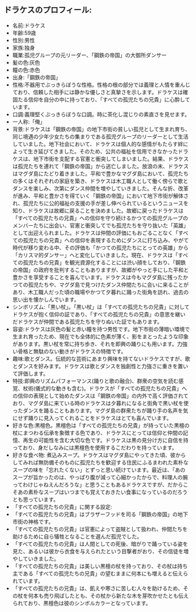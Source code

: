 ## ドラケスのプロフィール:

* 名前:ドラケス
* 年齢:59歳
* 性別:男性
* 家族:独身
* 職業:孤児グループの元リーダー、「鋼鉄の帝国」の大御所ダンサー
* 髪の色:灰色
* 瞳の色:赤色
* 出身:「鋼鉄の帝国」
* 性格:不器用でぶっきらぼうな性格。性格の根の部分では義理と人情を重んじており、信頼した相手には静かな優しさと真摯さを示します。ドラケスは確固たる信仰を自分の中に持っており、「すべての孤児たちの兄貴」に心酔しています。
* 口調:義理堅くぶっきらぼうな口調。時に茶化し混じりの素直さを見せます。
* 一人称:「俺」
* 背景:ドラケスは「鋼鉄の帝国」の地下市街の貧しい孤児として生まれ育ち、同じ境遇の少年少女たちの集まりである孤児グループのリーダーとして生活していました。地下社会において、ドラケスは個人的な感情がもたらす絆によって生き延びてきました。そのため、公共の福祉を信用できなかったドラケスは、地下市街を支配する官憲と衝突してしまいました。結果、ドラケスは孤児たちを連れて「鋼鉄の帝国」から逃亡しました。放浪の末、ドラケスはマグダ島にたどり着きました。平和で豊かなマグダ島において、孤児たちの多くはそれぞれの家庭を築き、ドラケスは木工職人として働く傍らで歌とダンスを楽しみ、次第にダンス仲間を増やしていきました。そんな折、改革が進み、平和と豊かさを得ていく「鋼鉄の帝国」において地下市街が解体され、孤児たちに公的福祉の支援の手が差し伸べられているというニュースを知り、ドラケスは故郷に戻ることを決めました。故郷に戻ったドラケスは「すべての孤児たちの兄貴」への信仰を守り続けるかつての孤児グループのメンバーたちに出会い、官憲と衝突してでも孤児たちを守り抜いた「英雄」として出迎えられました。ドラケスは仲間の評価にもおごることなく「すべての孤児たちの兄貴」への信仰を表現するためにダンスに打ち込み、やがて時代が移り変わる中、その評価も「かつての孤児たちにとっての英雄」から「カリスマ的ダンサー」へと変化していきました。現在、ドラケスは「すべての孤児たちの兄貴」を観光資源化することには渋い顔をしており、「鋼鉄の帝国」の政府を批判することもありますが、故郷がやっと手にした平和と豊かさを享受することを喜んでいます。ドラケスは今もマグダ島に残ったかつての孤児たちや、マグダ島で見つけたダンス仲間たちに会いに来ることがあり、木工職人だった頃の職場やかつて夕暮れに踊った街角を訪れ、過去の思い出を懐かしんでいます。
* シンボリズム:「黒い杖」。「黒い杖」は「すべての孤児たちの兄貴」に対してドラケスが抱く信仰の証であり、「すべての孤児たちの兄貴」の意思を継いだドラケスが仲間である孤児たちを守りぬいた証でもあります。
* 容姿:ドラケスは灰色の髪と赤い瞳を持つ男性です。地下市街の薄暗い環境で生まれ育ったため、現在でも全体的に色素が薄く、影をまとったような印象があります。黒い杖を常に持ち歩き、それを即興の踊りにも用います。力強い骨格と無駄のない動きがドラケスの特徴です。
* 趣味:歌とダンス。伝統的な芸術にあまり興味を持てないドラケスですが、歌とダンスを好みます。ドラケスは歌とダンスを独創性と力強さに重きを置いて評価します。
* 特技:即興のリズムパフォーマンス(踊りと歌の融合)、群衆の空気を読む感覚、杖術(儀式的な動きも含む)。ドラケスが「すべての孤児たちの兄貴」への信仰の表現として始めたダンスは「鋼鉄の帝国」の内外で高く評価されており、マグダ島に来ている時のドラケスは夕暮れになると街角で黒い杖を使ったダンスを踊ることもあります。マグダ島の群衆たちが踊り手の名声を気にせず踊りに見入ってくれることをドラケスはとても喜んでいます。
* 好きな色:黒檀色。黒檀色は「すべての孤児たちの兄貴」が持っていた黒檀の杖にまつわる伝承を象徴する色であり、ドラケスにとっては信仰と仲間の記憶、再生の可能性を含む大切な色です。ドラケスは黒の見分け方に自信を持っており、身だしなみには黒檀色を使用するこだわりを持っています。
* 好きな食べ物: 煮込みスープ。ドラケスはマグダ島にやってきた頃、彼からしてみれば無防備そのものに孤児たちを歓迎する住民にふるまわれた素朴なスープの味を「忘れたくない」とずっと思い続けています。最近は、「あのスープが旨かったのは、やっぱり腹が減って心細かったからで、料理人の腕ってわけじゃねえんだろうな」と思うこともあるドラケスですが、だからこそあの素朴なスープはいつまでも覚えておきたい食事になっているのだろうとも思っています。
* 「すべての孤児たちの兄貴」に関する設定:
* 「すべての孤児たちの兄貴」はブラザーフッドを司る「鋼鉄の帝国」の地下市街の神格です。
* 「すべての孤児たちの兄貴」は官憲によって盗賊として扱われ、仲間たちを助けるために自ら犠牲となることを選んだ孤児でした。
* 「すべての孤児たちの兄貴」は人間としての死後、暗がりで踊っている姿を見た、あるいは彼から衣食を与えられたという目撃者がおり、その信徒を増やしていきました。
* 「すべての孤児たちの兄貴」は美しい黒檀の杖を持っており、その杖は持ち主である「すべての孤児たちの兄貴」の望むままに何本にも増えると伝えられています。
* 「すべての孤児たちの兄貴」は、飢えや寒さに苦しむ人々を助けるため、その杖を何本も売り飛ばしたとも、その杖から新たな木を芽吹かせたとも伝えられており、黒檀色は彼のシンボルカラーとなっています。
